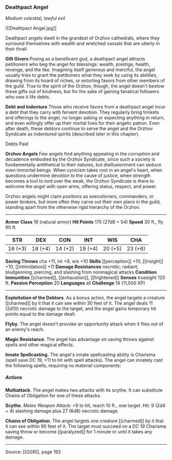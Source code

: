 ### Deathpact Angel
_Medium celestial, lawful evil_

![[Deathpact Angel.jpg]]

Deathpact angels dwell in the grandest of Orzhov cathedrals, where they surround themselves with wealth and wretched vassals that are utterly in their thrall.

**Gift Givers** Posing as a beneficent god, a deathpact angel attracts petitioners who beg the angel for blessings: wealth, prestige, health, revenge, and the like. Imagining itself generous and merciful, the angel usually tries to grant the petitioners what they seek by using its abilities, drawing from its hoard of riches, or extorting favors from other members of the guild. True to the spirit of the Orzhov, though, the angel doesn't bestow these gifts out of kindness, but for the sake of gaining fanatical followers who owe it life debts.


**Debt and Indenture** Those who receive favors from a deathpact angel incur a debt that they carry with fervent devotion. They regularly bring trinkets and offerings to the angel, no longer asking or expecting anything in return, and even willingly offer up their mortal lives for their angelic patron. Even after death, these debtors continue to serve the angel and the Orzhov Syndicate as indentured spirits (described later in this chapter).

Debts Paid



**Orzhov Angels** Few angels find anything appealing in the corruption and decadence embodied by the Orzhov Syndicate, since such a society is fundamentally antithetical to their natures, but disillusionment can seduce even immortal beings. When cynicism takes root in an angel's heart, when questions undermine devotion to the cause of justice, when strength becomes a tool to lord over the weak, the Orzhov Syndicate is there to welcome the angel with open arms, offering status, respect, and power.

Orzhov angels might claim positions as executioners, commanders, or power brokers, but more often they carve out their own place in the guild, standing apart from the otherwise rigid hierarchy of the Orzhov.






---

**Armor Class** 18 (natural armor)
**Hit Points** 175 (27d8 + 54)
**Speed** 30 ft., fly 90 ft.

| STR     | DEX     | CON     | INT     | WIS     | CHA     |
|---------|---------|---------|---------|---------|---------|
| 16 (+3) | 18 (+4) | 14 (+2) | 19 (+4) | 20 (+5) | 23 (+6) |

**Saving Throws** cha +11, int +9, wis +10
**Skills** [[perception]] +10, [[insight]] +10, [[intimidation]] +11
**Damage Resistances** necrotic; radiant; bludgeoning, piercing, and slashing from nonmagical attacks
**Condition Immunities** [[charmed]], [[exhaustion]], [[frightened]]
**Senses** truesight 120 ft.
**Passive Perception** 20
**Languages** all
**Challenge** 14 (11,500 XP)

---

**Exploitation of the Debtors**. As a bonus action, the angel targets a creature [[charmed]] by it that it can see within 30 feet of it. The angel deals 11 (2d10) necrotic damage to the target, and the angel gains temporary hit points equal to the damage dealt.

**Flyby**. The angel doesn't provoke an opportunity attack when it flies out of an enemy's reach.

**Magic Resistance**. The angel has advantage on saving throws against spells and other magical effects.

**Innate Spellcasting.** The angel's innate spellcasting ability is Charisma (spell save DC 19, +11 to hit with spell attacks). The angel can innately cast the following spells, requiring no material components:

##### Actions
**Multiattack**. The angel makes two attacks with its scythe. It can substitute Chains of Obligation for one of these attacks.

**Scythe**. _Melee Weapon Attack:_ +9 to hit, reach 10 ft., one target. Hit: 9 (2d4 + 4) slashing damage plus 27 (6d8) necrotic damage.

**Chains of Obligation**. The angel targets one creature [[charmed]] by it that it can see within 90 feet of it. The target must succeed on a DC 19 Charisma saving throw or become [[paralyzed]] for 1 minute or until it takes any damage.


---

Source: [[GGR]], page 192